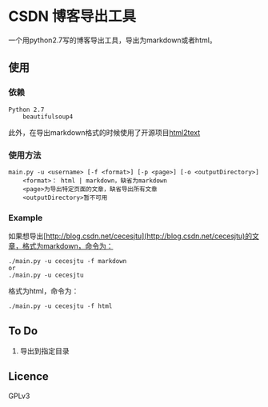 # CSDN 博客导出工具

一个用python2.7写的博客导出工具，导出为markdown或者html。

## 使用

### 依赖
	
	Python 2.7
		beautifulsoup4

此外，在导出markdown格式的时候使用了开源项目[html2text](https://github.com/aaronsw/html2text)

### 使用方法
	
	main.py -u <username> [-f <format>] [-p <page>] [-o <outputDirectory>]
		<format>： html | markdown，缺省为markdown
		<page>为导出特定页面的文章，缺省导出所有文章
		<outputDirectory>暂不可用

### Example

如果想导出[http://blog.csdn.net/cecesjtu](http://blog.csdn.net/cecesjtu)的文章，格式为markdown，命令为：

	./main.py -u cecesjtu -f markdown
	or
	./main.py -u cecesjtu

格式为html，命令为：

	./main.py -u cecesjtu -f html

## To Do

1. 导出到指定目录

## Licence

GPLv3